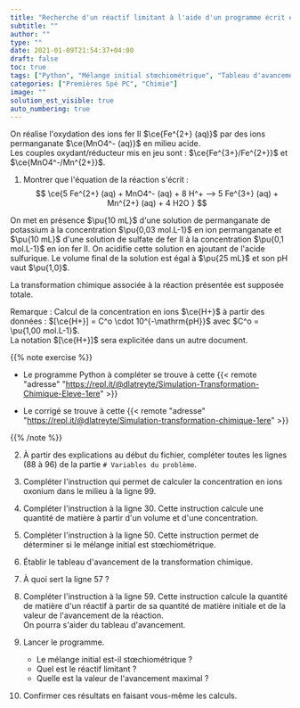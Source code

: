 ```yaml
---
title: "Recherche d'un réactif limitant à l'aide d'un programme écrit en Python"
subtitle: ""
author: ""
type: ""
date: 2021-01-09T21:54:37+04:00
draft: false
toc: true
tags: ["Python", "Mélange initial stœchiométrique", "Tableau d'avancement", "Réactif limitant"]
categories: ["Premières Spé PC", "Chimie"]
image: ""
solution_est_visible: true
auto_numbering: true
---
```


On réalise l'oxydation des ions fer II $\ce{Fe^{2+} (aq)}$ par des ions permanganate $\ce{MnO4^- (aq)}$ en milieu acide.\
Les couples oxydant/réducteur mis en jeu sont : $\ce{Fe^{3+}/Fe^{2+}}$ et $\ce{MnO4^-/Mn^{2+}}$.

1. Montrer que l'équation de la réaction s'écrit :
$$
\ce{5 Fe^{2+} (aq) + MnO4^- (aq) + 8 H^+ --> 5 Fe^{3+} (aq) + Mn^{2+} (aq) + 4 H2O  }
$$

On met en présence $\pu{10 mL}$ d'une solution de permanganate de potassium à la concentration $\pu{0,03 mol.L-1}$ en ion permanganate et $\pu{10 mL}$ d'une solution de sulfate de fer II à la concentration $\pu{0,1 mol.L-1}$ en ion fer II. On acidifie cette solution en ajoutant de l'acide sulfurique. Le volume final de la solution est égal à $\pu{25 mL}$ et son pH vaut $\pu{1,0}$.

La transformation chimique associée à la réaction présentée est supposée totale.

Remarque
: Calcul de la concentration en ions $\ce{H+}$ à partir des données : $[\ce{H+}] = C^o \cdot 10^{-\mathrm{pH}}$ avec $C^o = \pu{1,00 mol.L-1}$.\
La notation $[\ce{H+}]$ sera explicitée dans un autre document.

{{% note exercise %}}

- Le programme Python à compléter se trouve à cette {{< remote "adresse" "https://repl.it/@dlatreyte/Simulation-Transformation-Chimique-Eleve-1ere" >}}

- Le corrigé se trouve à cette {{< remote "adresse" "https://repl.it/@dlatreyte/Simulation-transformation-chimique-1ere" >}}

{{% /note %}}

2. À partir des explications au début du fichier, compléter toutes les lignes (88 à 96) de la partie `# Variables du problème`.

3. Compléter l'instruction qui permet de calculer la concentration en ions oxonium dans le milieu à la ligne 99.

4. Compléter l'instruction à la ligne 30. Cette instruction calcule une quantité de matière à partir d'un volume et d'une concentration.

5. Compléter l'instruction à la ligne 50. Cette instruction permet de déterminer si le mélange initial est stœchiométrique.

6. Établir le tableau d'avancement de la transformation chimique.

7. À quoi sert la ligne 57 ?

8. Compléter l'instruction à la ligne 59. Cette instruction calcule la quantité de matière d'un réactif à partir de sa quantité de matière initiale et de la valeur de l'avancement de la réaction.\
On pourra s'aider du tableau d'avancement.

9. Lancer le programme.
    - Le mélange initial est-il stœchiométrique ?
    - Quel est le réactif limitant ?
    - Quelle est la valeur de l'avancement maximal ?

10. Confirmer ces résultats en faisant vous-même les calculs.
